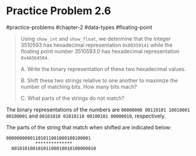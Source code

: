 # Practice Problem 2.6
#practice-problems #chapter-2 #data-types #floating-point

> Using `show_int` and `show_float`, we determine that the integer 3510593 has hexadecimal representation `0x00359141` while the floating point number 3510593.0 has hexadecimal representation `0x4A564504`.
> 
> A. Write the binary representation of these two hexadecimal values.
> 
> B. Shift these two strings relative to one another to maximize the number of matching bits. How many bits mach?
> 
> C. What parts of the strings do not match?

The binary representations of the numbers are `00000000 00110101 10010001 00100001` and `00101010 01010110 00100101 00000010`, respectively.

The parts of the string that match when shifted are indicated below:

```
00000000001101011001000100100001
           **************
  00101010010101100010010100000010
```
